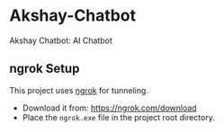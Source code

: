# Akshay-Chatbot
Akshay Chatbot: AI Chatbot

## ngrok Setup
This project uses [ngrok](https://ngrok.com/) for tunneling.
- Download it from: https://ngrok.com/download
- Place the `ngrok.exe` file in the project root directory.
